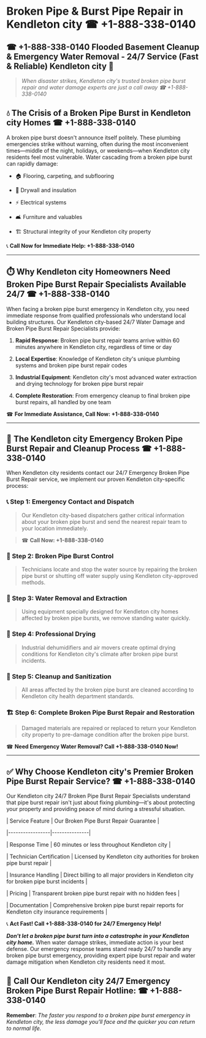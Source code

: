 # Broken Pipe & Burst Pipe Repair in Kendleton city ☎ +1-888-338-0140  
## ☎ +1-888-338-0140 Flooded Basement Cleanup & Emergency Water Removal - 24/7 Service (Fast & Reliable) Kendleton city 🚨  

> *When disaster strikes, Kendleton city's trusted broken pipe burst repair and water damage experts are just a call away ☎ +1-888-338-0140*  

## 💧 The Crisis of a Broken Pipe Burst in Kendleton city Homes ☎ +1-888-338-0140  

A broken pipe burst doesn't announce itself politely. These plumbing emergencies strike without warning, often during the most inconvenient times—middle of the night, holidays, or weekends—when Kendleton city residents feel most vulnerable. Water cascading from a broken pipe burst can rapidly damage:  

* 🏠 Flooring, carpeting, and subflooring  
* 🧱 Drywall and insulation  
* ⚡ Electrical systems  
* 🛋️ Furniture and valuables  
* 🏗️ Structural integrity of your Kendleton city property  

📞 **Call Now for Immediate Help: +1-888-338-0140**  

---  

## ⏱️ Why Kendleton city Homeowners Need Broken Pipe Burst Repair Specialists Available 24/7 ☎ +1-888-338-0140  

When facing a broken pipe burst emergency in Kendleton city, you need immediate response from qualified professionals who understand local building structures. Our Kendleton city-based 24/7 Water Damage and Broken Pipe Burst Repair Specialists provide:  

1. **Rapid Response**: Broken pipe burst repair teams arrive within 60 minutes anywhere in Kendleton city, regardless of time or day  
2. **Local Expertise**: Knowledge of Kendleton city's unique plumbing systems and broken pipe burst repair codes  
3. **Industrial Equipment**: Kendleton city's most advanced water extraction and drying technology for broken pipe burst repair  
4. **Complete Restoration**: From emergency cleanup to final broken pipe burst repairs, all handled by one team  

☎ **For Immediate Assistance, Call Now: +1-888-338-0140**  

---  

## 🔧 The Kendleton city Emergency Broken Pipe Burst Repair and Cleanup Process ☎ +1-888-338-0140  

When Kendleton city residents contact our 24/7 Emergency Broken Pipe Burst Repair service, we implement our proven Kendleton city-specific process:  

### 📞 Step 1: Emergency Contact and Dispatch  
> Our Kendleton city-based dispatchers gather critical information about your broken pipe burst and send the nearest repair team to your location immediately.  
> ☎ **Call Now: +1-888-338-0140**  

### 🚿 Step 2: Broken Pipe Burst Control  
> Technicians locate and stop the water source by repairing the broken pipe burst or shutting off water supply using Kendleton city-approved methods.  

### 🌊 Step 3: Water Removal and Extraction  
> Using equipment specially designed for Kendleton city homes affected by broken pipe bursts, we remove standing water quickly.  

### 💨 Step 4: Professional Drying  
> Industrial dehumidifiers and air movers create optimal drying conditions for Kendleton city's climate after broken pipe burst incidents.  

### 🧼 Step 5: Cleanup and Sanitization  
> All areas affected by the broken pipe burst are cleaned according to Kendleton city health department standards.  

### 🏗️ Step 6: Complete Broken Pipe Burst Repair and Restoration  
> Damaged materials are repaired or replaced to return your Kendleton city property to pre-damage condition after the broken pipe burst.  

☎ **Need Emergency Water Removal? Call +1-888-338-0140 Now!**  

---  

## ✅ Why Choose Kendleton city's Premier Broken Pipe Burst Repair Service? ☎ +1-888-338-0140  

Our Kendleton city 24/7 Broken Pipe Burst Repair Specialists understand that pipe burst repair isn't just about fixing plumbing—it's about protecting your property and providing peace of mind during a stressful situation.  

| Service Feature | Our Broken Pipe Burst Repair Guarantee |  
|-----------------|---------------|  
| Response Time | 60 minutes or less throughout Kendleton city |  
| Technician Certification | Licensed by Kendleton city authorities for broken pipe burst repair |  
| Insurance Handling | Direct billing to all major providers in Kendleton city for broken pipe burst incidents |  
| Pricing | Transparent broken pipe burst repair with no hidden fees |  
| Documentation | Comprehensive broken pipe burst repair reports for Kendleton city insurance requirements |  

📞 **Act Fast! Call +1-888-338-0140 for 24/7 Emergency Help!**  

***Don't let a broken pipe burst turn into a catastrophe in your Kendleton city home.*** When water damage strikes, immediate action is your best defense. Our emergency response teams stand ready 24/7 to handle any broken pipe burst emergency, providing expert pipe burst repair and water damage mitigation when Kendleton city residents need it most.  

## 📱 Call Our Kendleton city 24/7 Emergency Broken Pipe Burst Repair Hotline: ☎ +1-888-338-0140  

**Remember**: *The faster you respond to a broken pipe burst emergency in Kendleton city, the less damage you'll face and the quicker you can return to normal life.*
